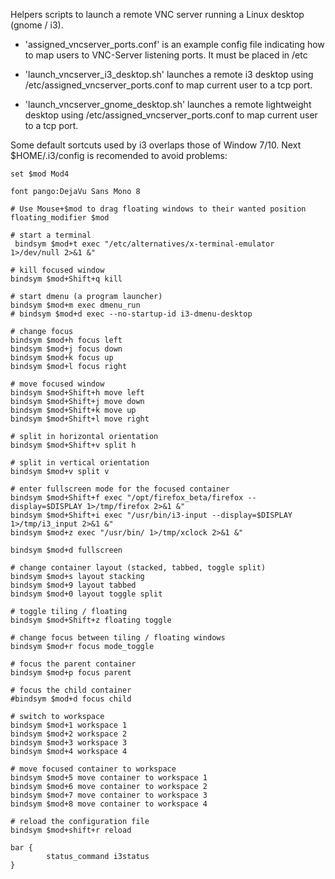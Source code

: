 Helpers scripts to launch a remote VNC server running a Linux desktop (gnome / i3).

- 'assigned_vncserver_ports.conf' is an example config file indicating how to map users to VNC-Server listening ports.
  It must be placed in /etc

- 'launch_vncserver_i3_desktop.sh' launches a remote i3 desktop using /etc/assigned_vncserver_ports.conf to map current user
   to a tcp port.
- 'launch_vncserver_gnome_desktop.sh' launches a remote lightweight desktop using /etc/assigned_vncserver_ports.conf to map current user
   to a tcp port.

Some default sortcuts used by i3 overlaps those of Window 7/10. Next $HOME/.i3/config is recomended to avoid problems:

    set $mod Mod4                                                                                                                                                                                                                                                                                                                                                                  
    
    font pango:DejaVu Sans Mono 8

    # Use Mouse+$mod to drag floating windows to their wanted position
    floating_modifier $mod

    # start a terminal
     bindsym $mod+t exec "/etc/alternatives/x-terminal-emulator 1>/dev/null 2>&1 &"

    # kill focused window
    bindsym $mod+Shift+q kill

    # start dmenu (a program launcher)
    bindsym $mod+m exec dmenu_run
    # bindsym $mod+d exec --no-startup-id i3-dmenu-desktop

    # change focus
    bindsym $mod+h focus left
    bindsym $mod+j focus down
    bindsym $mod+k focus up
    bindsym $mod+l focus right

    # move focused window
    bindsym $mod+Shift+h move left
    bindsym $mod+Shift+j move down
    bindsym $mod+Shift+k move up
    bindsym $mod+Shift+l move right

    # split in horizontal orientation
    bindsym $mod+Shift+v split h

    # split in vertical orientation
    bindsym $mod+v split v

    # enter fullscreen mode for the focused container
    bindsym $mod+Shift+f exec "/opt/firefox_beta/firefox --display=$DISPLAY 1>/tmp/firefox 2>&1 &"
    bindsym $mod+Shift+i exec "/usr/bin/i3-input --display=$DISPLAY 1>/tmp/i3_input 2>&1 &"
    bindsym $mod+z exec "/usr/bin/ 1>/tmp/xclock 2>&1 &"

    bindsym $mod+d fullscreen

    # change container layout (stacked, tabbed, toggle split)
    bindsym $mod+s layout stacking
    bindsym $mod+9 layout tabbed
    bindsym $mod+0 layout toggle split

    # toggle tiling / floating
    bindsym $mod+Shift+z floating toggle

    # change focus between tiling / floating windows
    bindsym $mod+r focus mode_toggle

    # focus the parent container
    bindsym $mod+p focus parent

    # focus the child container
    #bindsym $mod+d focus child

    # switch to workspace
    bindsym $mod+1 workspace 1
    bindsym $mod+2 workspace 2
    bindsym $mod+3 workspace 3
    bindsym $mod+4 workspace 4

    # move focused container to workspace
    bindsym $mod+5 move container to workspace 1
    bindsym $mod+6 move container to workspace 2
    bindsym $mod+7 move container to workspace 3
    bindsym $mod+8 move container to workspace 4

    # reload the configuration file
    bindsym $mod+shift+r reload

    bar {
            status_command i3status
    }

